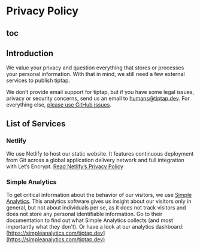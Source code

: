 # Privacy Policy

## toc

## Introduction
We value your privacy and question everything that stores or processes your personal information. With that in mind, we still need a few external services to publish tiptap.

We don’t provide email support for tiptap, but if you have some legal issues, privacy or security concerns, send us an email to [humans@tiptap.dev](mailto:humans@tiptap.dev). For everything else, [please use GitHub issues](https://github.com/ueberdosis/tiptap-next/issues).

## List of Services

### Netlify
We use Netlify to host our static website. It features continuous deployment from Git across a global application delivery network and full integration with Let’s Encrypt. [Read Netlify’s Privacy Policy](https://www.netlify.com/privacy/)

### Simple Analytics
To get critical information about the behavior of our visitors, we use [Simple Analytics](https://simpleanalytics.com/). This analytics software gives us insight about our visitors only in general, but not about individuals per se, as it does not track visitors and does not store any personal identifiable information. Go to their documentation to find out what Simple Analytics collects (and most importantly what they don't). Or have a look at our analytics dashboard: [https://simpleanalytics.com/tiptap.dev](https://simpleanalytics.com/tiptap.dev)
